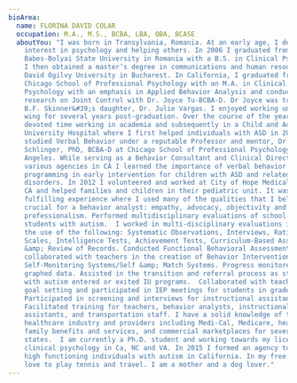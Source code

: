 ```yaml
---
bioArea:
  name: FLORINA DAVID COLAR
  occupation: M.A., M.S., BCBA, LBA, QBA, BCASE
  aboutYou: "I was born in Transylvania, Romania. At an early age, I developed an
    interest in psychology and helping others. In 2006 I graduated from
    Babes-Bolyai State University in Romania with a B.S. in Clinical Psychology.
    I then obtained a master’s degree in communications and human resources at
    David Ogilvy University in Bucharest. In California, I graduated from the
    Chicago School of Professional Psychology with an M.A. in Clinical
    Psychology with an emphasis in Applied Behavior Analysis and conducted
    research on Joint Control with Dr. Joyce Tu-BCBA-D. Dr Joyce was trained by
    B.F. Skinner&#39;s daughter, Dr. Julie Vargas. I enjoyed working under her
    wing for several years post-graduation. Over the course of the years, I
    devoted time working in academia and subsequently in a Child and Adolescent
    University Hospital where I first helped individuals with ASD in 2004. I
    studied Verbal Behavior under a reputable Professor and mentor, Dr. Hank
    Schlinger, PhD, BCBA-D at Chicago School of Professional Psychology, Los
    Angeles. While serving as a Behavior Consultant and Clinical Director at
    various agencies in CA I learned the importance of verbal behavior
    programming in early intervention for children with ASD and related
    disorders. In 2012 I volunteered and worked at City of Hope Medical Center,
    CA and helped families and children in their pediatric unit. It was a
    fulfilling experience where I used many of the qualities that I believe are
    crucial for a behavior analyst: empathy, advocacy, objectivity and
    professionalism. Performed multidisciplinary evaluations of school age
    students with autism.  I worked in multi-disciplinary evaluations including
    the use of the following: Systematic Observations, Interviews, Rating
    Scales, Intelligence Tests, Achievement Tests, Curriculum-Based Assessments,
    &amp; Review of Records. Conducted Functional Behavioral Assessments and
    collaborated with teachers in the creation of Behavior Intervention Plans,
    Self-Monitoring Systems/Self &amp; Match Systems. Progress monitored &amp;
    graphed data. Assisted in the transition and referral process as students
    with autism entered or exited IU programs.  Collaborated with teachers in
    goal setting and participated in IEP meetings for students in grades K-12. 
    Participated in screening and interviews for instructional assistants.
    Facilitated training for teachers, behavior analysts, instructional
    assistants, and transportation staff. I have a solid knowledge of the
    healthcare industry and providers including Medi-Cal, Medicare, healthy
    family benefits and services, and commercial marketplaces for several
    states.  I am currently a Ph.D. student and working towards my licensure in
    clinical psychology in Ca, NC and VA. In 2015 I formed an agency to serve
    high functioning individuals with autism in California. In my free time, I
    love to play tennis and travel. I am a mother and a dog lover."
---
```


